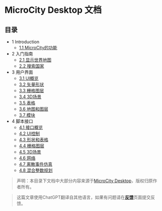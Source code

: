 # MicroCity Desktop 文档

## 目录
- 1 Introduction
  - [1.1 MicroCity的功能](1.1_what_microcity_can_do.md)
- 2 入门指南
  - [2.1 显示世界地图](2.1_showing_a_world_map.md)
  - [2.2 搜索国家](2.2_searching_for_countries.md)
- 3 用户界面
  - [3.1 UI概览](3.1_ui_overview.md)
  - [3.2 矢量形状](3.2_vector_shapes.md)
  - [3.3 栅格图层](3.3_raster_grids.md)
  - [3.4 3D场景](3.4_3d_scenes.md)
  - [3.5 表格](3.5_tables.md)
  - [3.6 地图和图层](3.6_maps_and_layers.md)
  - [3.7 模块](3.7_modules.md)
- 4 脚本接口
  - [4.1 接口概览](4.1_si_overview.md)
  - [4.2 UI控制](4.2_ui_control.md)
  - [4.3 形状和表格](4.3_shapes_and_tables.md)
  - [4.4 栅格图层](4.4_grids.md)
  - [4.5 3D场景](4.5_3d_scenes.md)
  - [4.6 网络](4.6_networks.md)
  - [4.7 离散事件仿真](4.7_des_simulations.md)
  - [4.8 混合整数规划](4.8_mixed_integer_programming.md)

> 声明：本目录下文档中大部分内容来源于[MicroCity Desktop](https://github.com/microcity/Desktop)，版权归原作者所有。

> 这篇文章使用ChatGPT翻译自其他语言，如果有问题请在[**反馈**](https://github.com/huuhghhgyg/MicroCityNotes/issues/new)页面提交反馈。